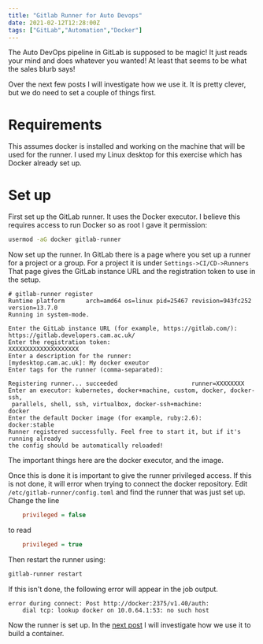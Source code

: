 ```yaml
---
title: "Gitlab Runner for Auto Devops"
date: 2021-02-12T12:28:00Z
tags: ["GitLab","Automation","Docker"]
---
```


The Auto DevOps pipeline in GitLab is 
supposed to be magic! It just reads your 
mind and does whatever you wanted! At least that 
seems to be what the sales blurb says!

Over the next few posts I will investigate how we use it. 
It is pretty clever, but we do need to set a couple of things first.

# Requirements
This assumes docker is installed and working on the machine that will
be used for the runner. I used my Linux desktop for this exercise which has Docker already set up.

# Set up
First  set up the GitLab runner. It uses the Docker executor. I believe this
requires access to run Docker so as root I 
gave it permission:

```bash
usermod -aG docker gitlab-runner
```

Now set up the runner. In GitLab there is a page where you set up a runner for
a project or a group. For a project it is under `Settings->CI/CD->Runners`
That page gives the GitLab instance URL and the registration
token to use in the setup.

```console {hl_lines=[1,6,8,10,16,18]}
# gitlab-runner register
Runtime platform      arch=amd64 os=linux pid=25467 revision=943fc252 version=13.7.0
Running in system-mode.                            
                                                   
Enter the GitLab instance URL (for example, https://gitlab.com/):
https://gitlab.developers.cam.ac.uk/
Enter the registration token:
XXXXXXXXXXXXXXXXXXXX
Enter a description for the runner:
[mydesktop.cam.ac.uk]: My docker exeutor
Enter tags for the runner (comma-separated):

Registering runner... succeeded                     runner=XXXXXXXX
Enter an executor: kubernetes, docker+machine, custom, docker, docker-ssh,
 parallels, shell, ssh, virtualbox, docker-ssh+machine:
docker
Enter the default Docker image (for example, ruby:2.6):
docker:stable
Runner registered successfully. Feel free to start it, but if it's running already 
the config should be automatically reloaded! 
```

The important things here are the docker executor, and the image. 

Once this is done it is important  to give the runner privileged access.
If this is not done, it will error when trying to connect the docker repository.
Edit `/etc/gitlab-runner/config.toml` and find the runner that was
just set up. Change the line

```ini
    privileged = false
```

to read

```ini
    privileged = true
```

Then restart the runner using:

```bash
gitlab-runner restart
```

If this isn't done, the following error will appear in the job output.

```console
error during connect: Post http://docker:2375/v1.40/auth:
    dial tcp: lookup docker on 10.0.64.1:53: no such host
```

Now the runner is set up. In the [next post](../gitlabbuildingcontainerwithautodevops/) I will investigate how
we use it to build a container.